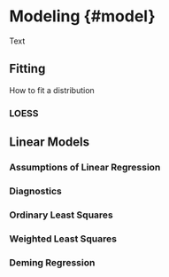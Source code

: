 # Modeling {#model}
Text


## Fitting
How to fit a distribution
### LOESS

## Linear Models

### Assumptions of Linear Regression

### Diagnostics

### Ordinary Least Squares

### Weighted Least Squares

### Deming Regression
